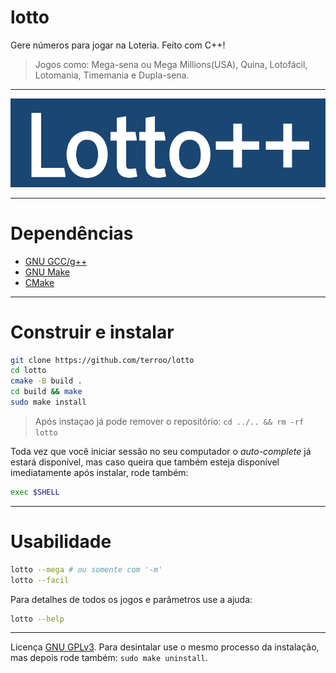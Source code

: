 # lotto
Gere números para jogar na Loteria. Feito com C++!
> Jogos como: Mega-sena ou Mega Millions(USA), Quina, Lotofácil, Lotomania, Timemania e Dupla-sena.

---

![Lotto++](./lotto.jpg) 

---

# Dependências
+ [GNU GCC/g++](https://gcc.gnu.org/)
+ [GNU Make](https://www.gnu.org/software/make/)
+ [CMake](https://github.com/Kitware/CMake)

---

# Construir e instalar
```bash
git clone https://github.com/terroo/lotto
cd lotto
cmake -B build .
cd build && make
sudo make install
```
> Após instaçao já pode remover o repositório: `cd ../.. && rm -rf lotto`

Toda vez que você iniciar sessão no seu computador o *auto-complete* já estará disponível, mas caso queira que também esteja disponível imediatamente após instalar, rode também:
```bash
exec $SHELL
```

---

# Usabilidade
```bash
lotto --mega # ou somente com '-m'
lotto --facil
```

Para detalhes de todos os jogos e parâmetros use a ajuda:
```bash
lotto --help
```

---

Licença [GNU GPLv3](./LICENSE). Para desintalar use o mesmo processo da instalação, mas depois rode também: `sudo make uninstall`.

